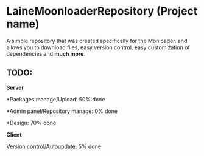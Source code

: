 LaineMoonloaderRepository (Project name)
=======
A simple repository that was created specifically for the Monloader. and allows you to download files, easy version control, easy customization of dependencies and **much more**.
## TODO:
**Server**

*Packages manage/Upload: 50% done

*Admin panel/Repository manage: 0% done

*Design: 70% done

**Client**

Version control/Autoupdate: 5% done
